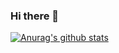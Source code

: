 ### Hi there 👋

[![Anurag's github stats](https://github-readme-stats.vercel.app/api?username=zhouhuan327?theme=radical)](https://github.com/anuraghazra/github-readme-stats)
<!--
**zhouhuan327/zhouhuan327** is a ✨ _special_ ✨ repository because its `README.md` (this file) appears on your GitHub profile.

Here are some ideas to get you started:

- 🔭 I’m currently working on ...
- 🌱 I’m currently learning ...
- 👯 I’m looking to collaborate on ...
- 🤔 I’m looking for help with ...
- 💬 Ask me about ...
- 📫 How to reach me: ...
- 😄 Pronouns: ...
- ⚡ Fun fact: ...
-->
